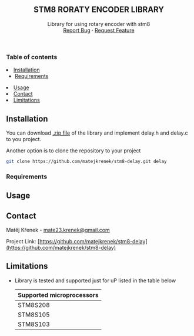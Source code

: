 <a name="readme-top"></a>

<div align="center">
  <h2 align="center">STM8 RORATY ENCODER LIBRARY</h2>

  <p align="center">
    Library for using rotary encoder with stm8
    <br />
    <a href="https://github.com/matejkrenek/stm8-rotary-encoder/issues">Report Bug</a>
    ·
    <a href="https://github.com/matejkrenek/stm8-rotary-encoder/issues">Request Feature</a>
  </p>
</div>

<br/>

<!-- TABLE OF CONTENTS -->
### Table of contents
  <li>
    <a href="#installation">Installation</a>
    <ul>
      <li><a href="#requirements">Requirements</a></li>
    </ul>
  </li>
  <li><a href="#usage">Usage</a></li>
  <li><a href="#contact">Contact</a></li>
  <li><a href="#limitations">Limitations</a></li>

<!-- INSTALLATION -->
## Installation

You can download [.zip file](/matejkrenek/stm8-delay/archive/refs/heads/master.zip) of the library and implement delay.h and delay.c to you project.

Another option is to clone the repository to your project

 ```sh
 git clone https://github.com/matejkrenek/stm8-delay.git delay
 ```
   
### Requirements


<!-- USAGE EXAMPLES -->
## Usage


<!-- CONTACT -->
## Contact

Matěj Křenek - [mate23.krenek@gmail.com](mailto:mate23.krenek@gmail.com)

Project Link: [https://github.com/matejkrenek/stm8-delay](https://github.com/matejkrenek/stm8-delay)

<!-- LIMITATIONS -->
## Limitations

- Library is tested and supported just for uP listed in the table below

  | Supported microprocessors |
  | ------------------------- |
  | STM8S208                  |
  | STM8S105                  |
  | STM8S103                  |

